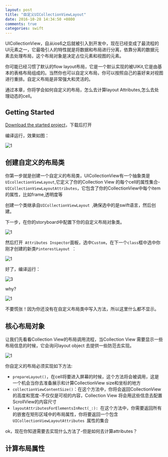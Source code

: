 ```yaml
---
layout: post
title: "自定义UICollectionViewLayout"
date: 2016-10-28 14:34:50 +0800
comments: true
categories: swift
---
```



UICollectionView，自从ios6之后就被引入到开发中，现在已经变成了最流程的UI元素之一，它最吸引人的特性就是将数据和布局进行分离，依靠分离的数据元素去处理布局，这个布局对象是决定占位元素和视图的元素。


你可能已经习惯了默认的flow layout布局，它是一个默认实现的被UIKit,它是由基本的表格布局组成的。当然你也可以自定义布局，你可以按照自己的喜好来对视图进行重排。自定义布局是非常强大和灵活的。

通过本章，你将学会如何自定义的布局，怎么去计算layout Attributes,怎么去处理动态的cell。


## Getting Started

[Download the started project](https://koenig-media.raywenderlich.com/uploads/2015/05/Pinterest-starterproject.zip)，下载后打开

编译运行，效果如图：

![1](https://koenig-media.raywenderlich.com/uploads/2015/05/build_and_run_starter_project.png)


## 创建自定义的布局类
你第一步就是创建一个自定义的布局类，UICollectionView有一个抽象类是`UIcollectionViewLayout`,它定义了你的Collection View 的每个cell的属性集合-`UICollectionViewLayoutAttributes`，它包含了你的CollectionView中每个item的属性，比如frame,透明度等

创建一个类继承自`UICollectionViewLayout `,确保选中的是swift语言，然后创建。

下一步，在你的storyboard中配置下你的自定义布局对象类。

![1](https://koenig-media.raywenderlich.com/uploads/2015/07/storyboard_select_collection_view.png)

然后打开` Attributes Inspector`面板，选中`Custom`，在下一个`class`框中选中你刚才创建的新类`PinterestLayout `：

![1](https://koenig-media.raywenderlich.com/uploads/2015/07/storyboard_change_layout.png)


好了，编译运行：

![3](https://koenig-media.raywenderlich.com/uploads/2015/05/build_and_run_empty_collection.png)

why?

![1](https://koenig-media.raywenderlich.com/uploads/2015/05/meme-nopictures.jpg)

不要慌张！因为你还没有在自定义布局类中写入方法，所以这里什么都不显示。


## 核心布局对象
让我们先看看Collection View的布局调用流程，当Collection View 需要显示一些布局信息的时候，它会询问layout object 去提供一些防范去实现。

![1](https://koenig-media.raywenderlich.com/uploads/2015/05/layout-lifecycle.png)

你自定义的布局必须实现如下方法:

* `prepareLayout()`，在cell将要进入屏幕的时候，这个方法将会被调用，这是一个机会当你去准备展示和计算CollectionView size和坐标的地方
* `collectionViewContentSize()`：在这个方法中，你将会返回CollectionView的高度和宽度-不仅仅是可视的内容，Collection View 将会用这些信息去配置ScrollView的内容尺寸
* `layoutAttributesForElementsInRect(_:): `在这个方法中，你需要返回所有的嵌套在矩形区域中的布局属性，你将要返回一个包含`UICollectionViewLayoutAttributes `属性的集合

ok，现在你知道需要去实现什么方法了-但是如何去计算attributes？


## 计算布局属性






